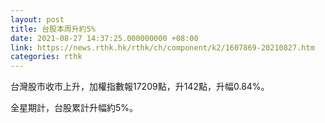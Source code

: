 ```yaml
---
layout: post
title: 台股本周升約5%
date: 2021-08-27 14:37:25.000000000 +08:00
link: https://news.rthk.hk/rthk/ch/component/k2/1607869-20210827.htm
categories: rthk
---
```


台灣股市收市上升，加權指數報17209點，升142點，升幅0.84%。

全星期計，台股累計升幅約5%。
